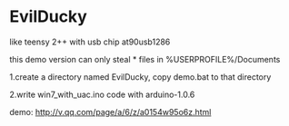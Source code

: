 # EvilDucky
like teensy 2++ with usb chip at90usb1286

this demo version can only steal * files in %USERPROFILE%/Documents

1.create a directory named EvilDucky, copy demo.bat to that directory

2.write win7_with_uac.ino code with arduino-1.0.6

demo: http://v.qq.com/page/a/6/z/a0154w95o6z.html
